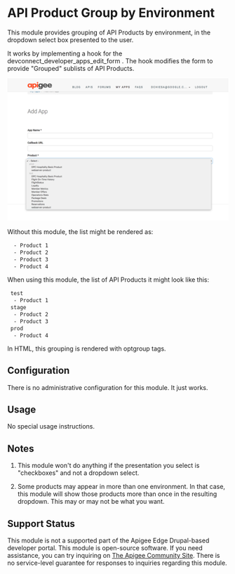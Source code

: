 # API Product Group by Environment

This module provides grouping of API Products by environment, in the dropdown select box presented to the user.

It works by implementing a hook for the devconnect_developer_apps_edit_form .  The hook modifies the form to provide "Grouped" sublists of API Products.


![image here](./img/screenshot-20180212-130343.png)


Without this module, the list might be rendered as:

```
  - Product 1
  - Product 2
  - Product 3
  - Product 4
```

When using this module, the list of API Products it might look like this:


```
 test
  - Product 1
 stage
  - Product 2
  - Product 3
 prod
  - Product 4
```

In HTML, this grouping is rendered with optgroup tags.


## Configuration

There is  no administrative configuration for this module. It just works.


## Usage

No special usage instructions.


## Notes

1. This module won't do anything if the presentation you select is "checkboxes" and not a dropdown select.

2. Some products may appear in more than one environment. In that case, this module will show those products more
   than once in the resulting dropdown. This may or may not be what you want.


## Support Status

This module is not a supported part of the Apigee Edge Drupal-based developer portal.
This module is open-source software. If you need assistance, you can try inquiring on [The Apigee Community Site](https://community.apigee.com).
There is no service-level guarantee for responses to inquiries regarding this module.

